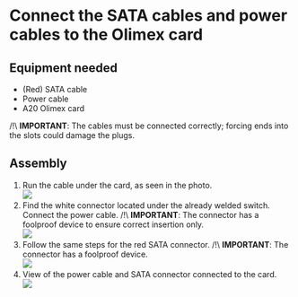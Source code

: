 # Connect the SATA cables and power cables to the Olimex card

## Equipment needed

* \(Red\) SATA cable
* Power cable
* A20 Olimex card

/!\ **IMPORTANT**: The cables must be connected correctly; forcing ends into the slots could damage the plugs.

## Assembly

1. Run the cable under the card, as seen in the photo.      
    ![](../assets/_MG_5276.JPG)  
2. Find the white connector located under the already welded switch. Connect the power cable. 
   /!\ **IMPORTANT**: The connector has a foolproof device to ensure correct insertion only.    
    ![](../assets/_MG_5277.JPG)  
3. Follow the same steps for the red SATA connector. 
   /!\ **IMPORTANT**: The connector has a foolproof device.    
    ![](../assets/_MG_5279.JPG)  
4. View of the power cable and SATA connector connected to the card.    
    ![](../assets/_MG_5280.JPG)  



